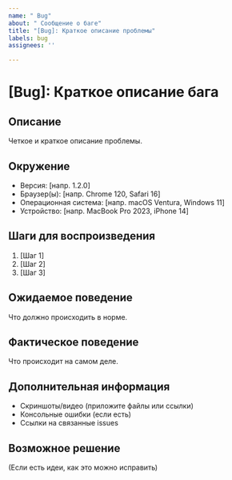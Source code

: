 ```yaml
---
name: " Bug"
about: " Сообщение о баге"
title: "[Bug]: Краткое описание проблемы"
labels: bug
assignees: ''

---
```


# [Bug]: Краткое описание бага

## Описание
Четкое и краткое описание проблемы.

## Окружение
- Версия: [напр. 1.2.0]
- Браузер(ы): [напр. Chrome 120, Safari 16]
- Операционная система: [напр. macOS Ventura, Windows 11]
- Устройство: [напр. MacBook Pro 2023, iPhone 14]

## Шаги для воспроизведения
1. [Шаг 1]
2. [Шаг 2]
3. [Шаг 3]

## Ожидаемое поведение
Что должно происходить в норме.

## Фактическое поведение
Что происходит на самом деле.

## Дополнительная информация
- Скриншоты/видео (приложите файлы или ссылки)
- Консольные ошибки (если есть)
- Ссылки на связанные issues

## Возможное решение
(Если есть идеи, как это можно исправить)
